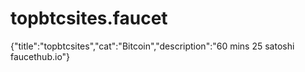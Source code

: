 # topbtcsites.faucet
{"title":"topbtcsites","cat":"Bitcoin","description":"60 mins 25 satoshi faucethub.io"}

